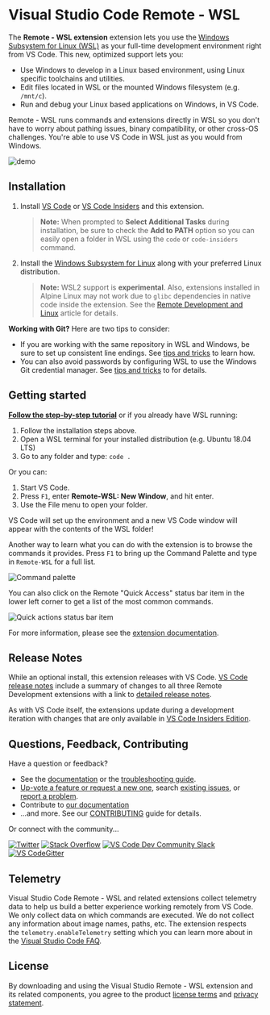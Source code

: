 # Visual Studio Code Remote - WSL

The **Remote - WSL extension** extension lets you use the [Windows Subsystem for Linux (WSL)](https://docs.microsoft.com/en-us/windows/wsl) as your full-time development environment right from VS Code. This new, optimized support lets you:

- Use Windows to develop in a Linux based environment, using Linux specific toolchains and utilities.
- Edit files located in WSL or the mounted Windows filesystem (e.g. `/mnt/c`).
- Run and debug your Linux based applications on Windows, in VS Code.

Remote - WSL runs commands and extensions directly in WSL so you don't have to worry about pathing issues, binary compatibility, or other cross-OS challenges. You're able to use VS Code in WSL just as you would from Windows.

![demo](https://microsoft.github.io/vscode-remote-release/images/wsl-readme.gif)

## Installation

1. Install [VS Code](https://code.visualstudio.com/Download) or [VS Code Insiders](https://code.visualstudio.com/insiders) and this extension.

    > **Note:** When prompted to **Select Additional Tasks** during installation, be sure to check the **Add to PATH** option so you can easily open a folder in WSL using the `code` or `code-insiders` command.

2. Install the [Windows Subsystem for Linux](https://docs.microsoft.com/en-us/windows/wsl/install-win10) along with your preferred Linux distribution.

    > **Note:** WSL2 support is **experimental**. Also, extensions installed in Alpine Linux may not work due to `glibc` dependencies in native code inside the extension. See the [Remote Development and Linux](https://aka.ms/vscode-remote/linux) article for details.

**Working with Git?** Here are two tips to consider:

- If you are working with the same repository in WSL and Windows, be sure to set up consistent line endings. See [tips and tricks](https://aka.ms/vscode-remote/wsl/troubleshooting/crlf) to learn how.
- You can also avoid passwords by configuring WSL to use the Windows Git credential manager. See [tips and tricks](https://aka.ms/vscode-remote/wsl/troubleshooting/cred-manager) to for details.

## Getting started

**[Follow the step-by-step tutorial](https://aka.ms/vscode-remote/wsl/tutorial)** or if you already have WSL running:

1. Follow the installation steps above.
2. Open a WSL terminal for your installed distribution (e.g. Ubuntu 18.04 LTS)
3. Go to any folder and type: `code .`

Or you can:

1. Start VS Code.
2. Press `F1`, enter **Remote-WSL: New Window**, and hit enter.
3. Use the File menu to open your folder.

VS Code will set up the environment and a new VS Code window will appear with the contents of the WSL folder!

Another way to learn what you can do with the extension is to browse the commands it provides. Press `F1` to bring up the Command Palette and type in `Remote-WSL` for a full list.

![Command palette](https://microsoft.github.io/vscode-remote-release/images/remote-wsl-command-palette.png)

You can also click on the Remote "Quick Access" status bar item in the lower left corner to get a list of the most common commands.

![Quick actions status bar item](https://microsoft.github.io/vscode-remote-release/images/remote-dev-status-bar.png)

For more information, please see the [extension documentation](https://aka.ms/vscode-remote/wsl).

## Release Notes

While an optional install, this extension releases with VS Code. [VS Code release notes](https://code.visualstudio.com/updates/) include a summary of changes to all three Remote Development extensions with a link to [detailed release notes](https://github.com/microsoft/vscode-docs/tree/master/remote-release-notes).

As with VS Code itself, the extensions update during a development iteration with changes that are only available in [VS Code Insiders Edition](https://code.visualstudio.com/insiders/).

## Questions, Feedback, Contributing

Have a question or feedback?

- See the [documentation](https://aka.ms/vscode-remote) or the [troubleshooting guide](https://aka.ms/vscode-remote/troubleshooting).
- [Up-vote a feature or request a new one](https://aka.ms/vscode-remote/feature-requests), search [existing issues](https://aka.ms/vscode-remote/issues), or [report a problem](https://aka.ms/vscode-remote/issues/new).
- Contribute to [our documentation](https://github.com/Microsoft/vscode-docs)
- ...and more. See our [CONTRIBUTING](https://aka.ms/vscode-remote/contributing) guide for details.

Or connect with the community...

[![Twitter](https://microsoft.github.io/vscode-remote-release/images/Twitter_Social_Icon_24x24.png)](https://aka.ms/vscode-remote/twitter) [![Stack Overflow](https://microsoft.github.io/vscode-remote-release/images/so-image-24x24.png)](https://stackoverflow.com/questions/tagged/vscode) [![VS Code Dev Community Slack](https://microsoft.github.io/vscode-remote-release/images/Slack_Mark-24x24.png)](https://aka.ms/vscode-dev-community) [![VS CodeGitter](https://microsoft.github.io/vscode-remote-release/images/gitter-icon-24x24.png)](https://gitter.im/Microsoft/vscode)

## Telemetry

Visual Studio Code Remote - WSL and related extensions collect telemetry data to help us build a better experience working remotely from VS Code. We only collect data on which commands are executed. We do not collect any information about image names, paths, etc. The extension respects the `telemetry.enableTelemetry` setting which you can learn more about in the [Visual Studio Code FAQ](https://aka.ms/vscode-remote/telemetry).

## License

By downloading and using the Visual Studio Remote - WSL extension and its related components, you agree to the product [license terms](https://go.microsoft.com/fwlink/?linkid=2077057) and [privacy statement](https://www.microsoft.com/en-us/privacystatement/EnterpriseDev/default.aspx).
